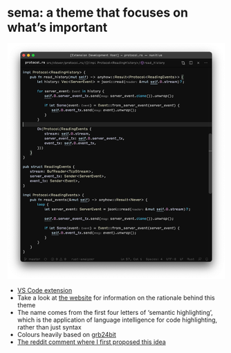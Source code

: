 # sema: a theme that focuses on what’s important

![](https://raw.githubusercontent.com/arzg/resources/master/sema.png)

- [VS Code extension](https://marketplace.visualstudio.com/items?itemName=arzg.sema)
- Take a look at [the website](https://arzg.github.io/sema) for information on the rationale behind this theme
- The name comes from the first four letters of ‘semantic highlighting’, which is the application of language intelligence for code highlighting, rather than just syntax
- Colours heavily based on [grb24bit](https://github.com/garybernhardt/dotfiles/blob/07bbd349eb0480dc07a6514efde30b8223d18b1d/.vim/colors/grb24bit.vim)
- [The reddit comment where I first proposed this idea](https://www.reddit.com/r/rust/comments/mtuld2/rustanalyzer_changelog_73/gv28qvq?context=3)

